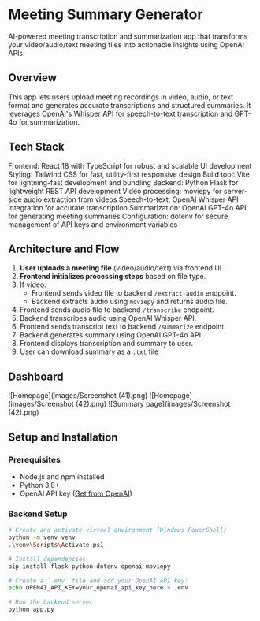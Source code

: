 # Meeting Summary Generator

AI-powered meeting transcription and summarization app that transforms your video/audio/text meeting files into actionable insights using OpenAI APIs.

## Overview

This app lets users upload meeting recordings in video, audio, or text format and generates accurate transcriptions and structured summaries. It leverages OpenAI's Whisper API for speech-to-text transcription and GPT-4o for summarization.

##  Tech Stack

Frontend: React 18 with TypeScript for robust and scalable UI development
Styling: Tailwind CSS for fast, utility-first responsive design
Build tool: Vite for lightning-fast development and bundling
Backend: Python Flask for lightweight REST API development
Video processing: moviepy for server-side audio extraction from videos
Speech-to-text: OpenAI Whisper API integration for accurate transcription
Summarization: OpenAI GPT-4o API for generating meeting summaries
Configuration: dotenv for secure management of API keys and environment variables

## Architecture and Flow

1. **User uploads a meeting file** (video/audio/text) via frontend UI.
2. **Frontend initializes processing steps** based on file type.
3. If video:
   - Frontend sends video file to backend `/extract-audio` endpoint.
   - Backend extracts audio using `moviepy` and returns audio file.
4. Frontend sends audio file to backend `/transcribe` endpoint.
5. Backend transcribes audio using OpenAI Whisper API.
6. Frontend sends transcript text to backend `/summarize` endpoint.
7. Backend generates summary using OpenAI GPT-4o API.
8. Frontend displays transcription and summary to user.
9. User can download summary as a `.txt` file

## Dashboard
![Homepage](images/Screenshot (41).png)
![Homepage](images/Screenshot (42).png)
![Summary page](images/Screenshot (42).png)

## Setup and Installation

### Prerequisites

- Node.js and npm installed
- Python 3.8+
- OpenAI API key ([Get from OpenAI](https://platform.openai.com/api-keys))

### Backend Setup

```bash
# Create and activate virtual environment (Windows PowerShell)
python -m venv venv
.\venv\Scripts\Activate.ps1

# Install dependencies
pip install flask python-dotenv openai moviepy

# Create a `.env` file and add your OpenAI API key:
echo OPENAI_API_KEY=your_openai_api_key_here > .env

# Run the backend server
python app.py
